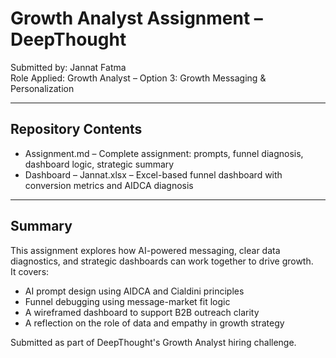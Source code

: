 # Growth Analyst Assignment – DeepThought

Submitted by: Jannat Fatma  
Role Applied: Growth Analyst – Option 3: Growth Messaging & Personalization

---

## Repository Contents

- Assignment.md – Complete assignment: prompts, funnel diagnosis, dashboard logic, strategic summary
- Dashboard – Jannat.xlsx – Excel-based funnel dashboard with conversion metrics and AIDCA diagnosis

---

## Summary

This assignment explores how AI-powered messaging, clear data diagnostics, and strategic dashboards can work together to drive growth.  
It covers:

- AI prompt design using AIDCA and Cialdini principles  
- Funnel debugging using message-market fit logic  
- A wireframed dashboard to support B2B outreach clarity  
- A reflection on the role of data and empathy in growth strategy

Submitted as part of DeepThought's Growth Analyst hiring challenge.
